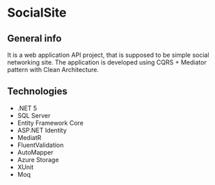 # SocialSite

## General info
It is a web application API project, that is supposed to be simple social networking site.
The application is developed using CQRS + Mediator pattern with Clean Architecture.

## Technologies
* .NET 5
* SQL Server
* Entity Framework Core
* ASP.NET Identity
* MediatR
* FluentValidation
* AutoMapper
* Azure Storage
* XUnit
* Moq

